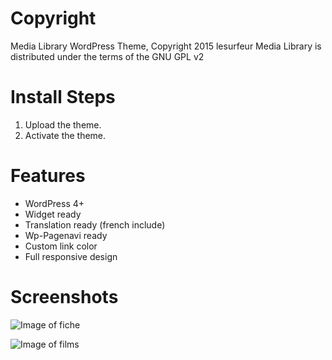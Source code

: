 # Copyright

Media Library WordPress Theme, Copyright 2015 lesurfeur
Media Library is distributed under the terms of the GNU GPL v2


# Install Steps

1. Upload the theme.
2. Activate the theme.


# Features

- WordPress 4+
- Widget ready
- Translation ready (french include)
- Wp-Pagenavi ready
- Custom link color
- Full responsive design


# Screenshots

![Image of fiche](https://cloud.githubusercontent.com/assets/5854465/8507367/53009852-2240-11e5-81d1-cd577ee5bb10.jpg)

![Image of films](https://cloud.githubusercontent.com/assets/5854465/8507482/83f7063a-2245-11e5-8ae7-c93e09dd05bd.jpg)

